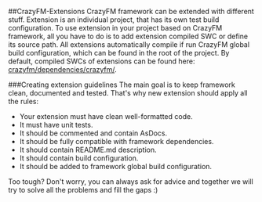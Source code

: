 ##CrazyFM-Extensions
CrazyFM framework can be extended with different stuff.
Extension is an individual project, that has its own test build configuration.
To use extension in your project based on CrazyFM framework, all you have to do is to add extension compiled SWC or define its source path.
All extensions automatically compile if run CrazyFM global build configuration, which can be found in the root of the project.
By default, compiled SWCs of extensions can be found here: [crazyfm/dependencies/crazyfm/](dependencies/crazyfm).
 
###Creating extension guidelines
The main goal is to keep framework clean, documented and tested.
That's why new extension should apply all the rules:

* Your extension must have clean well-formatted code.
* It must have unit tests.
* It should be commented and contain AsDocs.
* It should be fully compatible with framework dependencies.
* It should contain README.md description.
* It should contain build configuration.
* It should be added to framework global build configuration.
 
Too tough? Don't worry, you can always ask for advice and together we will try to solve all the problems and fill the gaps :) 